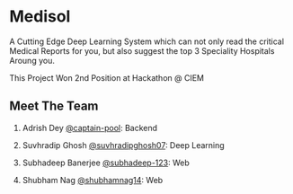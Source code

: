 # Medisol
A Cutting Edge Deep Learning System which can not only read the critical Medical Reports for you, but also suggest the top 3 Speciality Hospitals Aroung you.

This Project Won 2nd Position at Hackathon @ CIEM

## Meet The Team
1. Adrish Dey [@captain-pool](https://github.com/captain-pool): Backend

2. Suvhradip Ghosh [@suvhradipghosh07](https://github.com/suvhradipghosh07): Deep Learning

3. Subhadeep Banerjee [@subhadeep-123](https://github.com/subhadeep-123): Web

4. Shubham Nag [@shubhamnag14](https://github.com/shubhamnag14): Web
